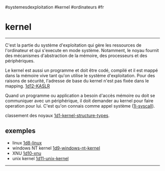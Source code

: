#systemesdexploitation #kernel #ordinateurs #fr 
# kernel
---
C'est la partie du système d'exploitation qui gère les ressources de l'ordinateur et qui s'execute en mode système. Notamment, le noyau fournit des mécanismes d'abstraction de la mémoire, des processeurs et des périphériques. 

Le kernel est aussi un programme et doit être codé, compilé et il est mappé dans la mémoire vive tant qu'on utilise le système d'exploitation. Pour des raisons de sécurité, l'adresse de base du kernel n'est pas fixée dans le mapping. [1d12-KASLR](1d12-KASLR.md)

Quand un programme ou application a besoin d'accès mémoire ou doit se communiquer avec un périphérique, il doit demander au kernel pour faire operation pour lui. C'est qu'on connais comme appel système ([1l-syscall](1l-syscall.md)).

classement des noyaux [1d1-kernel-structure-types](1d1-kernel-structure-types.md).
## exemples
+ linux [1d8-linux](1d8-linux.md)
+ windows NT kernel [1d9-windows-nt-kernel](1d9-windows-nt-kernel.md)
+ XNU [1d10-xnu](1d10-xnu.md)
+ unix kernel [1d11-unix-kernel](1d11-unix-kernel.md)


---
